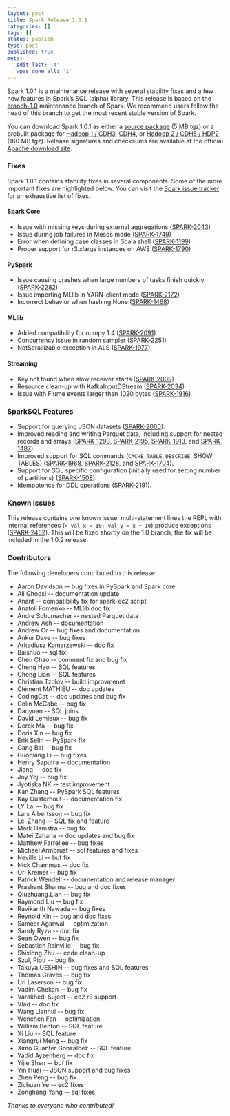 ```yaml
---
layout: post
title: Spark Release 1.0.1
categories: []
tags: []
status: publish
type: post
published: true
meta:
  _edit_last: '4'
  _wpas_done_all: '1'
---
```


Spark 1.0.1 is a maintenance release with several stability fixes and a few new features in Spark’s SQL (alpha) library. This release is based on the [branch-1.0](https://github.com/apache/spark/tree/branch-1.0) maintenance branch of Spark. We recommend users follow the head of this branch to get the most recent stable version of Spark.

You can download Spark 1.0.1 as either a 
<a href="http://d3kbcqa49mib13.cloudfront.net/spark-1.0.1.tgz" onClick="trackOutboundLink(this, 'Release Download Links', 'cloudfront_spark-1.0.1.tgz'); return false;">source package</a>
(5 MB tgz) or a prebuilt package for 
<a href="http://d3kbcqa49mib13.cloudfront.net/spark-1.0.1-bin-hadoop1.tgz" onClick="trackOutboundLink(this, 'Release Download Links', 'cloudfront_spark-1.0.1-bin-hadoop1.tgz'); return false;">Hadoop 1 / CDH3</a>, 
<a href="http://d3kbcqa49mib13.cloudfront.net/spark-1.0.1-bin-cdh4.tgz" onClick="trackOutboundLink(this, 'Release Download Links', 'cloudfront_spark-1.0.1-bin-cdh4.tgz'); return false;">CDH4</a>, or
<a href="http://d3kbcqa49mib13.cloudfront.net/spark-1.0.1-bin-hadoop2.tgz" onClick="trackOutboundLink(this, 'Release Download Links', 'cloudfront_spark-1.0.1-bin-hadoop2.tgz'); return false;">Hadoop 2 / CDH5 / HDP2</a>
(160 MB tgz). Release signatures and checksums are available at the official [Apache download site](http://www.apache.org/dist/spark/spark-1.0.1/).

### Fixes
Spark 1.0.1 contains stability fixes in several components. Some of the more important fixes are highlighted below. You can visit the [Spark issue tracker](http://s.apache.org/5zh) for an exhaustive list of fixes.

#### Spark Core
 - Issue with missing keys during external aggregations ([SPARK-2043](https://issues.apache.org/jira/browse/SPARK-2043))
 - Issue during job failures in Mesos mode ([SPARK-1749](https://issues.apache.org/jira/browse/SPARK-1749))
 - Error when defining case classes in Scala shell ([SPARK-1199](https://issues.apache.org/jira/browse/SPARK-1199))
 - Proper support for r3.xlarge instances on AWS ([SPARK-1790](https://issues.apache.org/jira/browse/SPARK-1790))

#### PySpark
 - Issue causing crashes when large numbers of tasks finish quickly ([SPARK-2282](https://issues.apache.org/jira/browse/SPARK-2282))
 - Issue importing MLlib in YARN-client mode ([SPARK-2172](https://issues.apache.org/jira/browse/SPARK-2172))
 - Incorrect behavior when hashing None ([SPARK-1468](https://issues.apache.org/jira/browse/SPARK-1468))
 
#### MLlib
 - Added compatibility for numpy 1.4 ([SPARK-2091](https://issues.apache.org/jira/browse/SPARK-2091))
 - Concurrency issue in random sampler ([SPARK-2251](https://issues.apache.org/jira/browse/SPARK-2251))
 - NotSerailizable exception in ALS ([SPARK-1977](https://issues.apache.org/jira/browse/SPARK-1977))

#### Streaming
 - Key not found when slow receiver starts ([SPARK-2009](https://issues.apache.org/jira/browse/SPARK-2009))
 - Resource clean-up with KafkaInputDStream ([SPARK-2034](https://issues.apache.org/jira/browse/SPARK-2034))
 - Issue with Flume events larger than 1020 bytes ([SPARK-1916](https://issues.apache.org/jira/browse/SPARK-1916))

### SparkSQL Features
 - Support for querying JSON datasets ([SPARK-2060](https://issues.apache.org/jira/browse/SPARK-2060)).
 - Improved reading and writing Parquet data, including support for nested records and arrays ([SPARK-1293](https://issues.apache.org/jira/browse/SPARK-1293), [SPARK-2195](https://issues.apache.org/jira/browse/SPARK-2195), [SPARK-1913](https://issues.apache.org/jira/browse/SPARK-1913), and [SPARK-1487](https://issues.apache.org/jira/browse/SPARK-1487)).
 - Improved support for SQL commands (`CACHE TABLE`, `DESCRIBE`, SHOW TABLES) ([SPARK-1968](https://issues.apache.org/jira/browse/SPARK-1968), [SPARK-2128](https://issues.apache.org/jira/browse/SPARK-2128), and [SPARK-1704](https://issues.apache.org/jira/browse/SPARK-1704)).
 - Support for SQL specific configuration (initially used for setting number of partitions) ([SPARK-1508](https://issues.apache.org/jira/browse/SPARK-1508)).
 - Idempotence for DDL operations ([SPARK-2191](https://issues.apache.org/jira/browse/SPARK-2191)).

### Known Issues
This release contains one known issue: multi-statement lines the REPL with internal references (`> val x = 10; val y = x + 10`) produce exceptions ([SPARK-2452](https://issues.apache.org/jira/browse/SPARK-2452)). This will be fixed shortly on the 1.0 branch; the fix will be included in the 1.0.2 release.

### Contributors
The following developers contributed to this release:

 * Aaron Davidson -- bug fixes in PySpark and Spark core
 * Ali Ghodsi -- documentation update
 * Anant -- compatibility fix for spark-ec2 script
 * Anatoli Fomenko -- MLlib doc fix
 * Andre Schumacher -- nested Parquet data
 * Andrew Ash -- documentation
 * Andrew Or -- bug fixes and documentation
 * Ankur Dave -- bug fixes
 * Arkadiusz Komarzewski -- doc fix
 * Baishuo -- sql fix
 * Chen Chao -- comment fix and bug fix
 * Cheng Hao -- SQL features
 * Cheng Lian -- SQL features
 * Christian Tzolov -- build improvmenet
 * Clément MATHIEU -- doc updates 
 * CodingCat -- doc updates and bug fix 
 * Colin McCabe -- bug fix
 * Daoyuan -- SQL joins
 * David Lemieux -- bug fix
 * Derek Ma -- bug fix
 * Doris Xin -- bug fix
 * Erik Selin -- PySpark fix
 * Gang Bai -- bug fix
 * Guoqiang Li -- bug fixes
 * Henry Saputra -- documentation
 * Jiang -- doc fix
 * Joy Yoj -- bug fix
 * Jyotiska NK -- test improvement
 * Kan Zhang -- PySpark SQL features
 * Kay Ousterhout -- documentation fix
 * LY Lai -- bug fix
 * Lars Albertsson -- bug fix 
 * Lei Zhang -- SQL fix and feature
 * Mark Hamstra -- bug fix
 * Matei Zaharia -- doc updates and bug fix
 * Matthew Farrellee -- bug fixes
 * Michael Armbrust -- sql features and fixes
 * Neville Li -- buf fix
 * Nick Chammas -- doc fix
 * Ori Kremer -- bug fix
 * Patrick Wendell -- documentation and release manager
 * Prashant Sharma -- bug and doc fixes
 * Qiuzhuang.Lian -- bug fix
 * Raymond Liu -- bug fix
 * Ravikanth Nawada -- bug fixes
 * Reynold Xin  -- bug and doc fixes
 * Sameer Agarwal -- optimization
 * Sandy Ryza -- doc fix
 * Sean Owen -- bug fix
 * Sebastien Rainville -- bug fix
 * Shixiong Zhu -- code clean-up
 * Szul, Piotr -- bug fix
 * Takuya UESHIN -- bug fixes and SQL features
 * Thomas Graves -- bug fix 
 * Uri Laserson -- bug fix
 * Vadim Chekan -- bug fix
 * Varakhedi Sujeet -- ec2 r3 support
 * Vlad -- doc fix
 * Wang Lianhui -- bug fix
 * Wenchen Fan -- optimization
 * William Benton -- SQL feature
 * Xi Liu -- SQL feature
 * Xiangrui Meng -- bug fix
 * Ximo Guanter Gonzalbez -- SQL feature
 * Yadid Ayzenberg -- doc fix
 * Yijie Shen -- buf fix
 * Yin Huai -- JSON support and bug fixes
 * Zhen Peng -- bug fix
 * Zichuan Ye -- ec2 fixes
 * Zongheng Yang  -- sql fixes

_Thanks to everyone who contributed!_
